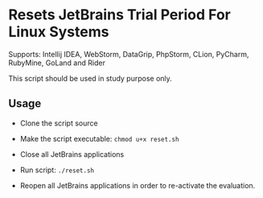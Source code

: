 # Resets JetBrains Trial Period For Linux Systems

Supports: Intellij IDEA, WebStorm, DataGrip, PhpStorm, CLion, PyCharm, RubyMine, GoLand and Rider

This script should be used in study purpose only.


## Usage

* Clone the script source
* Make the script executable:
`chmod u+x reset.sh`

* Close all JetBrains applications
* Run script:
`./reset.sh`

* Reopen all JetBrains applications in order to re-activate the evaluation.
